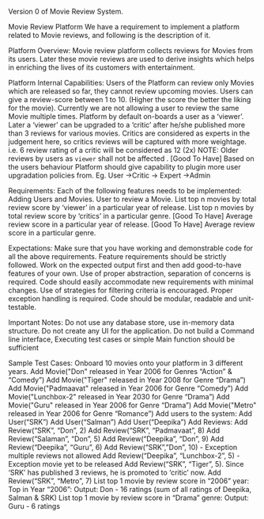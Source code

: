 Version 0 of Movie Review System.

Movie Review Platform
We have a requirement to implement a platform related to Movie reviews, and following is the description of it.

Platform Overview:
Movie review platform collects reviews for Movies from its users. Later these movie reviews are used to derive insights which helps in enriching the lives of its customers with entertainment. 

Platform Internal Capabilities:
Users of the Platform can review only Movies which are released so far, they cannot review upcoming movies. 
Users can give a review-score between 1 to 10. (Higher the score the better the liking for the movie). Currently we are not allowing a user to review the same Movie multiple times.
Platform by default on-boards a user as a ‘viewer’. Later a ‘viewer’ can be upgraded to a ‘critic’ after he/she published more than 3 reviews for various movies. 
Critics are considered as experts in the judgement here, so critics reviews will be captured with more weightage. i.e. 6 review rating of a critic will be considered as 12 (2x) NOTE: Older reviews by users as `viewer` shall not be affected .
[Good To Have] Based on the users behaviour Platform should give capability to plugin more user upgradation policies from. Eg. User ->Critic -> Expert ->Admin

Requirements:
Each of the following features needs to be implemented:
Adding Users and Movies.
User to review a Movie.
List top n movies by total review score by ‘viewer’ in a particular year of release.
List top n movies by total review score by ‘critics’ in a particular genre.
[Good To Have] Average review score in a particular year of release.
[Good To Have] Average review score in a particular genre.

Expectations:
Make sure that you have working and demonstrable code for all the above requirements.
Feature requirements should be strictly followed. Work on the expected output first and then add good-to-have features of your own.
Use of proper abstraction, separation of concerns is required.
Code should easily accommodate new requirements with minimal changes. Use of strategies for filtering criteria is encouraged. 
Proper exception handling is required.
Code should be modular, readable and unit-testable.

Important Notes: 
Do not use any database store, use in-memory data structure. 
Do not create any UI for the application.
Do not build a Command line interface, Executing test cases or simple Main function should be sufficient

Sample Test Cases:
Onboard 10 movies onto your platform in 3 different years.
Add Movie("Don" released in Year 2006 for Genres “Action” & “Comedy”)
Add Movie("Tiger" released in Year 2008 for Genre “Drama”)
Add Movie("Padmaavat" released in Year 2006 for Genre “Comedy”)
Add Movie("Lunchbox-2" released in Year 2030 for Genre “Drama”)
Add Movie("Guru" released in Year 2006 for Genre “Drama”)
Add Movie("Metro" released in Year 2006 for Genre “Romance”)
Add users to the system:
Add User(“SRK”)
Add User(“Salman”)
Add User(“Deepika”)
Add Reviews:
Add Review(“SRK”, “Don”, 2)
Add Review(“SRK”, “Padmavaat”, 8)
Add Review(“Salaman”, “Don”, 5)
Add Review(“Deepika”, “Don”, 9)
Add Review(“Deepika”, “Guru”, 6)
Add Review(“SRK”,”Don”, 10)  - Exception multiple reviews not allowed
Add Review(“Deepika”, “Lunchbox-2”, 5) - Exception movie yet to be released
Add Review(“SRK”, “Tiger”, 5). Since ‘SRK’ has published 3 reviews, he is promoted to ‘critic’ now.
Add Review(“SRK”, “Metro”, 7)
List top 1 movie by review score in “2006” year:
Top in Year “2006”:
	Output: Don - 16 ratings (sum of all ratings of Deepika, Salman & SRK)
List top 1 movie by review score in “Drama” genre:
	Output: Guru - 6 ratings

